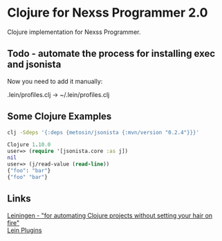 # Clojure for Nexss Programmer 2.0

Clojure implementation for Nexss Programmer.

## Todo - automate the process for installing exec and jsonista

Now you need to add it manually:

.lein/profiles.clj -> ~/.lein/profiles.clj

## Some Clojure Examples

```sh
clj -Sdeps '{:deps {metosin/jsonista {:mvn/version "0.2.4"}}}'
```

```clj
Clojure 1.10.0
user=> (require '[jsonista.core :as j])
nil
user=> (j/read-value (read-line))
{"foo": "bar"}
{"foo" "bar"}
```

## Links

[Leiningen - "for automating Clojure projects without setting your hair on fire"](https://leiningen.org/)  
[Lein Plugins](https://github.com/technomancy/leiningen/wiki/Plugins)
